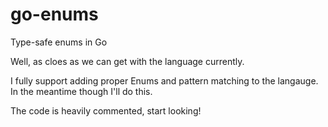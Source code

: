 # go-enums

Type-safe enums in Go

Well, as cloes as we can get with the language currently.

I fully support adding proper Enums and pattern matching to the langauge. In the meantime though I'll do this.

The code is heavily commented, start looking!
